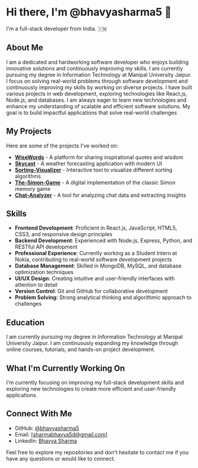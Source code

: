 # Hi there, I'm @bhavyasharma5 👋

I'm a full-stack developer from India. 🇮🇳

## About Me

I am a dedicated and hardworking software developer who enjoys building innovative solutions and continuously improving my skills. I am currently pursuing my degree in Information Technology at Manipal University Jaipur. I focus on solving real-world problems through software development and continuously improving my skills by working on diverse projects.
I have built various projects in web development, exploring technologies like React.js, Node.js, and databases. I am always eager to learn new technologies and enhance my understanding of scalable and efficient software solutions. My goal is to build impactful applications that solve real-world challenges

## My Projects

Here are some of the projects I've worked on:

* **[WiseWords](https://github.com/bhavyasharma5/WiseWords)** - A platform for sharing inspirational quotes and wisdom
* **[Skycast](https://github.com/bhavyasharma5/Skycast)** - A weather forecasting application with modern UI
* **[Sorting-Visualizer](https://github.com/bhavyasharma5/Sorting-Visualizer)** - Interactive tool to visualize different sorting algorithms
* **[The-Simon-Game](https://github.com/bhavyasharma5/The-Simon-Game)** - A digital implementation of the classic Simon memory game
* **[Chat-Analyzer](https://github.com/bhavyasharma5/Chat-Analyzer)** - A tool for analyzing chat data and extracting insights

## Skills

- **Frontend Development**: Proficient in React.js, JavaScript, HTML5, CSS3, and responsive design principles
- **Backend Development**: Experienced with Node.js, Express, Python, and RESTful API development
- **Professional Experience**: Currently working as a Student Intern at Nokia, contributing to real-world software development projects
- **Database Management**: Skilled in MongoDB, MySQL, and database optimization techniques
- **UI/UX Design**: Creating intuitive and user-friendly interfaces with attention to detail
- **Version Control**: Git and GitHub for collaborative development
- **Problem Solving**: Strong analytical thinking and algorithmic approach to challenges

## Education

I am currently pursuing my degree in Information Technology at Manipal University Jaipur. I am continuously expanding my knowledge through online courses, tutorials, and hands-on project development.

## What I'm Currently Working On

I'm currently focusing on improving my full-stack development skills and exploring new technologies to create more efficient and user-friendly applications.

## Connect With Me

- GitHub: [@bhavyasharma5](https://github.com/bhavyasharma5)
- Email: [sharmabhavya5d@gmail.com]
- LinkedIn: [Bhavya Sharma](https://www.linkedin.com/in/bhavya-sharma-67101a2b1)


Feel free to explore my repositories and don't hesitate to contact me if you have any questions or would like to connect. 
